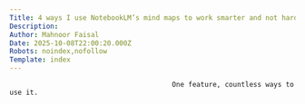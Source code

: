 ```yaml
---
Title: 4 ways I use NotebookLM’s mind maps to work smarter and not harder
Description: 
Author: Mahnoor Faisal
Date: 2025-10-08T22:00:20.000Z
Robots: noindex,nofollow
Template: index
---
```


                                            One feature, countless ways to use it.
                                        